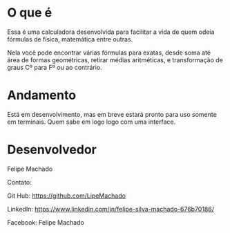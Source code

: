 # O que é
Essa é uma calculadora desenvolvida para facilitar a vida de quem odeia fórmulas de física, matemática entre outras.

Nela você pode encontrar várias fórmulas para exatas, desde soma até área de formas geométricas, retirar médias aritméticas, e transformação de graus Cº para Fº ou ao contrário.

# Andamento
Está em desenvolvimento, mas em breve estará pronto para uso somente em terminais.
Quem sabe em logo logo com uma interface.

# Desenvolvedor
Felipe Machado

Contato:

Git Hub: https://github.com/LipeMachado

LinkedIn: https://www.linkedin.com/in/felipe-silva-machado-676b70186/

Facebook: Felipe Machado
